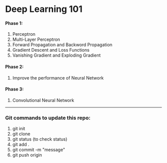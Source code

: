 # Deep Learning 101

#### Phase 1:
1. Perceptron
2. Multi-Layer Perceptron
3. Forward Propagation and Backword Propagation
4. Gradient Descent and Loss Functions
5. Vanishing Gradient and Exploding Gradient

#### Phase 2:
1. Improve the performance of Neural Network

#### Phase 3:
1. Convolutional Neural Network



----------------------------------------------------------------------------------------------------------------------------------
### Git commands to update this repo:
1. git init
2. git clone <url> 
3. git status (to check status)
4. git add .
5. git commit -m "message"
6. git push origin <main>

